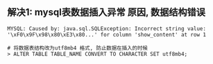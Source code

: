 ## 解决1: mysql表数据插入异常 原因, 数据结构错误
```
MYSQL: Caused by: java.sql.SQLException: Incorrect string value: '\xF0\x9F\x98\x80\xE3\x80...' for column 'show_content' at row 1

# 将数据表结构改为utf8mb4 格式, 防止数据在插入的时候
> ALTER TABLE TABLE_NAME CONVERT TO CHARACTER SET utf8mb4;

```
